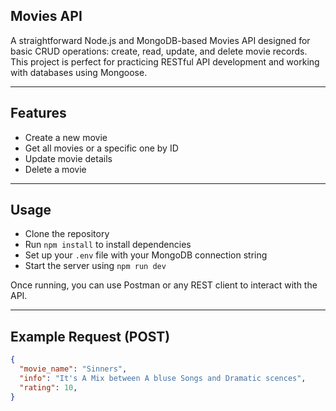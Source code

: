## Movies API

A straightforward Node.js and MongoDB-based Movies API designed for basic CRUD operations: create, read, update, and delete movie records.  
This project is perfect for practicing RESTful API development and working with databases using Mongoose.

---

## Features

- Create a new movie  
- Get all movies or a specific one by ID  
- Update movie details  
- Delete a movie  

---

## Usage

- Clone the repository  
- Run `npm install` to install dependencies  
- Set up your `.env` file with your MongoDB connection string  
- Start the server using `npm run dev`  

Once running, you can use Postman or any REST client to interact with the API.

---

## Example Request (POST)

```json
{
  "movie_name": "Sinners",
  "info": "It's A Mix between A bluse Songs and Dramatic scences",
  "rating": 10,
}
